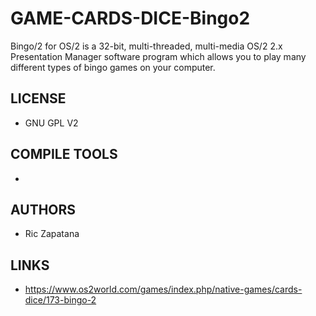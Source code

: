 # GAME-CARDS-DICE-Bingo2
Bingo/2 for OS/2 is a 32-bit, multi-threaded, multi-media OS/2 2.x Presentation Manager software program which allows you to play many different types of bingo games on your computer.

## LICENSE
* GNU GPL V2

## COMPILE TOOLS
* 
 
## AUTHORS
* Ric Zapatana

## LINKS
* https://www.os2world.com/games/index.php/native-games/cards-dice/173-bingo-2
